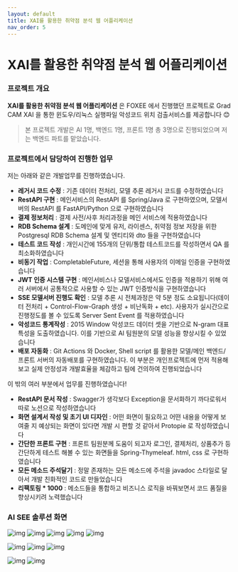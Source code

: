 ```yaml
---
layout: default
title: XAI를 활용한 취약점 분석 웹 어플리케이션
nav_order: 5
---
```




# **XAI를 활용한 취약점 분석 웹 어플리케이션**

### 프로젝트 개요

**XAI를 활용한 취약점 분석 웹 어플리케이션** 은 FOXEE 에서 진행했던 프로젝트로 Grad CAM XAI 을 통한 윈도우/리눅스 실행파일 악성코드 위치 검출서비스를 제공합니다 😊
> 본 프로젝트 개발은 AI 1명, 백엔드 1명, 프론트 1명 총 3명으로 진행되었으며 저는 백엔드 파트를 맡았습니다.

### 프로젝트에서 담당하여 진행한 업무

저는 아래와 같은 개발업무를 진행하였습니다.

* **레거시 코드 수정** : 기존 데이터 전처리, 모델 추론 레거시 코드를 수정하였습니다
* **RestAPI 구현** : 메인서비스의 RestAPI 를 Spring/Java 로 구현하였으며, 모델서버의 RestAPI 를 FastAPI/Python 으로 구현하였습니다
* **결제 정보처리** : 결제 사전/사후 처리과정을 메인 서비스에 적용하였습니다
* **RDB Schema 설계** : 도메인에 맞게 유저, 라이센스, 취약점 정보 저장을 위한 Postgresql RDB Schema 설계 및 엔티티와 dto 들을 구현하였습니다
* **테스트 코드 작성** : 개인시간에 155개의 단위/통합 테스트코드를 작성하면서 QA 를 최소화하였습니다
* **비동기 작업** : CompletableFuture, 세션을 통해 사용자의 이메일 인증을 구현하였습니다
* **JWT 인증 시스템 구현** : 메인서비스나 모델서비스에서도 인증을 적용하기 위해 여러 서버에서 공통적으로 사용할 수 있는 JWT 인증방식을 구현하였습니다
* **SSE 모델서버 진행도 확인** : 모델 추론 시 전체과정은 약 5분 정도 소요됩니다(데이터 전처리 + Control-Flow-Graph 생성 + 비난독화 + etc). 사용자가 실시간으로 진행정도를 볼 수 있도록 Server Sent Event 를 적용하였습니다
* **악성코드 통계작성** : 2015 Window 악성코드 데이터 셋을 기반으로 N-gram 대표 특성을 도출하였습니다. 이를 기반으로 AI 팀원분의 모델 성능을 향상시킬 수 있었습니다
* **배포 자동화** : Git Actions 와 Docker, Shell script 를 활용한 모델/메인 백엔드/프론트 서버의 자동배포를 구현하였습니다. 이 부분은 개인프로젝트에 먼저 적용해보고 실제 안정성과 개발효율을 체감하고 팀에 건의하여 진행되었습니다


이 밖의 여러 부분에서 업무를 진행하였습니다!

* **RestAPI 문서 작성** : Swagger가 생각보다 Exception을 문서화하기 까다로워서 따로 노션으로 작성하였습니다
* **화면 설계서 작성 및 초기 UI 디자인** : 어떤 화면이 필요하고 어떤 내용을 어떻게 보여줄 지 예상되는 화면이 있다면 개발 시 편할 것 같아서 Protopie 로 작성하였습니다
* **간단한 프론트 구현** : 프론트 팀원분께 도움이 되고자 로그인, 결제처리, 상품추가 등 간단하게 테스트 해볼 수 있는 화면들을 Spring-Thymeleaf. html, css 로 구현하였습니다
* **모든 메소드 주석달기** : 정말 존재하는 모든 메소드에 주석을 javadoc 스타일로 달아서 개발 친화적인 코드로 만들었습니다
* **리팩토링 * 1000** : 메소드들을 통합하고 비즈니스 로직을 바꿔보면서 코드 품질을 향상시키려 노력했습니다

### AI SEE 솔루션 화면

![img](../../assets/foxee/그림10.png)
![img](../../assets/foxee/그림1.png)
![img](../../assets/foxee/그림2.png)
![img](../../assets/foxee/그림3.png)
![img](../../assets/foxee/그림4.png)

![img](../../assets/foxee/그림5.png)
![img](../../assets/foxee/그림6.png)
![img](../../assets/foxee/그림7.png)

![img](../../assets/foxee/그림15.png)
![img](../../assets/foxee/그림9.png)

